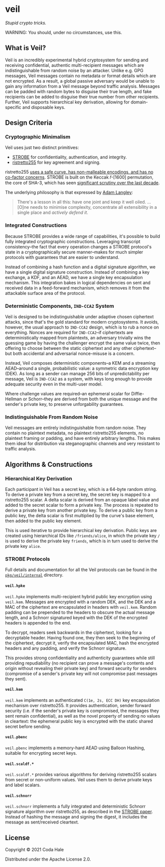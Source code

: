 # veil

_Stupid crypto tricks._

WARNING: You should, under no circumstances, use this.

## What is Veil?

Veil is an incredibly experimental hybrid cryptosystem for sending and receiving confidential,
authentic multi-recipient messages which are indistinguishable from random noise by an attacker.
Unlike e.g. GPG messages, Veil messages contain no metadata or format details which are not
encrypted. As a result, a global passive adversary would be unable to gain any information from a
Veil message beyond traffic analysis. Messages can be padded with random bytes to disguise their
true length, and fake recipients can be added to disguise their true number from other recipients.
Further, Veil supports hierarchical key derivation, allowing for domain-specific and disposable
keys.

## Design Criteria

### Cryptographic Minimalism

Veil uses just two distinct primitives:

* [STROBE](https://strobe.sourceforge.io) for confidentiality, authentication, and integrity.
* [ristretto255](https://ristretto.group) for key agreement and signing.

ristretto255 [uses a safe curve, has non-malleable encodings, and has no co-factor
concerns](https://ristretto.group/why_ristretto.html). STROBE is built on the Keccak 𝑓-\[1600\]
permutation, the core of SHA-3, which has seen [significant scrutiny over the last
decade](https://keccak.team/third_party.html).

The underlying philosophy is that expressed by [Adam
Langley](https://www.imperialviolet.org/2016/05/16/agility.html):

> There's a lesson in all this: have one joint and keep it well oiled. … \[O\]ne needs to minimise
> complexity, concentrate all extensibility in a single place and _actively defend it_.

### Integrated Constructions

Because STROBE provides a wide range of capabilities, it's possible to build fully integrated
cryptographic constructions. Leveraging transcript consistency–the fact that every operation changes
a STROBE protocol's state in a cryptographically secure manner–makes for much simpler protocols with
guarantees that are easier to understand.

Instead of combining a hash function and a digital signature algorithm, we have a single digital
signature construction. Instead of combining a key exchange, a KDF, and an AEAD, we have a single
key encapsulation mechanism. This integration bakes in logical dependencies on sent and received
data in a feed-forward mechanism, which removes it from the attackable surface area of the protocol.

### Deterministic Components, `IND-CCA2` System

Veil is designed to be indistinguishable under adaptive chosen ciphertext attacks, since that's the
gold standard for modern cryptosystems. It avoids, however, the usual approach to `IND-CCA2` design,
which is to rub a nonce on everything. Nonces are required for `IND-CCA2`–if ciphertexts are
deterministically mapped from plaintexts, an adversary trivially wins the guessing game by having
the challenger encrypt the same value twice, then offering to choose between the static ciphertext
and any other ciphertext–but both accidental and adversarial nonce-misuse is a concern.

Instead, Veil composes deterministic components–a KEM and a streaming AEAD–around a single,
probabilistic value: a symmetric data encryption key (DEK). As long as a sender can manage 256 bits
of unpredictability per message, Veil is `IND-CCA2` as a system, with keys long enough to provide
adequate security even in the multi-user model.

Where challenge values are required–an ephemeral scalar for Diffie-Hellman or Schorr–they are
derived from both the unique message and the sender's private key, to preserve unforgability
guarantees.

### Indistinguishable From Random Noise

Veil messages are entirely indistinguishable from random noise. They contain no plaintext metadata,
no plaintext ristretto255 elements, no plaintext framing or padding, and have entirely arbitrary
lengths. This makes them ideal for distribution via steganographic channels and very resistant to
traffic analysis.

## Algorithms & Constructions

### Hierarchical Key Derivation

Each participant in Veil has a secret key, which is a 64-byte random string. To derive a private key
from a secret key, the secret key is mapped to a ristretto255 scalar. A delta scalar is derived from
an opaque label value and added to the secret scalar to form a private key. The process is repeated
to derive a private key from another private key. To derive a public key from a public key, the
delta scalar is first multiplied by the curve's base element, then added to the public key element.

This is used iterative to provide hierarchical key derivation. Public keys are created using
hierarchical IDs like `/friends/alice`, in which the private key `/` is used to derive the private
key `friends`, which is in turn used to derive the private key `alice`.

### STROBE Protocols

Full details and documentation for all the Veil protocols can be found in the
[`pkg/veil/internal`](https://github.com/codahale/veil/tree/main/pkg/veil/internal) directory.

#### `veil.hpke`

`veil.hpke` implements multi-recipient hybrid public key encryption using `veil.kem`. Messages are
encrypted with a random DEK, and the DEK and a MAC of the ciphertext are encapsulated in headers
with `veil.kem`. Random padding can be prepended to the headers to obscure the actual message
length, and a Schnorr signatured keyed with the DEK of the encrypted headers is appended to the end.

To decrypt, readers seek backwards in the ciphertext, looking for a decryptable header. Having found
one, they then seek to the beginning of the ciphertext, decrypt it, verify the encapsulated MAC,
hash the encrypted headers and any padding, and verify the Schnorr signature.

This provides strong confidentiality and authenticity guarantees while still providing repudiability
(no recipient can prove a message's contents and origin without revealing their private key) and
forward security for senders (compromise of a sender's private key will not compromise past messages
they sent).

#### `veil.kem`

`veil.kem` implements an authenticated `C(1e, 2s, ECC DH)` key encapsulation mechanism over
ristretto255. It provides authentication, sender forward security (i.e. if the sender's private key
is compromised, the messages they sent remain confidential), as well as the novel property of
sending no values in cleartext: the ephemeral public key is encrypted with the static shared secret
before sending.

#### `veil.pbenc`

`veil.pbenc` implements a memory-hard AEAD using Balloon Hashing, suitable for encrypting secret
keys.

#### `veil.scaldf.*`

`veil.scaldf.*` provides various algorithms for deriving ristretto255 scalars from secret or
non-uniform values. Veil uses them to derive private keys and label scalars.

#### `veil.schnorr`

`veil.schnorr` implements a fully integrated and deterministic Schnorr signature algorithm over
ristretto255, as described in the [STROBE
paper](https://strobe.sourceforge.io/papers/strobe-20170130.pdf). Instead of hashing the message and
signing the digest, it includes the message as sent/received cleartext.

## License

Copyright © 2021 Coda Hale

Distributed under the Apache License 2.0.
